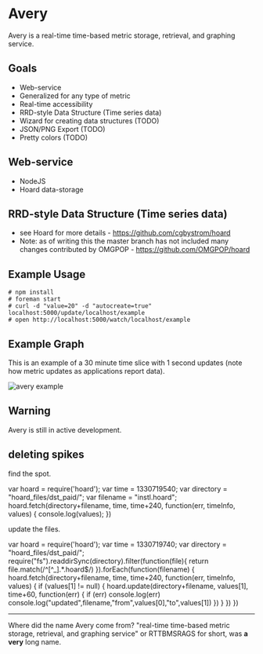 Avery
==========================

Avery is a real-time time-based metric storage, retrieval, and graphing service.

Goals
------
* Web-service
* Generalized for any type of metric
* Real-time accessibility
* RRD-style Data Structure (Time series data)
* Wizard for creating data structures (TODO)
* JSON/PNG Export (TODO)
* Pretty colors (TODO)

Web-service
-----------
* NodeJS
* Hoard data-storage

RRD-style Data Structure (Time series data)
-------------------------------------------
* see Hoard for more details - https://github.com/cgbystrom/hoard
* Note: as of writing this the master branch has not included many changes contributed by OMGPOP - https://github.com/OMGPOP/hoard

Example Usage
-------------
    # npm install
    # foreman start
    # curl -d "value=20" -d "autocreate=true" localhost:5000/update/localhost/example
    # open http://localhost:5000/watch/localhost/example
    
Example Graph
-------------
This is an example of a 30 minute time slice with 1 second updates (note how metric updates as applications report data).

![avery example](http://staticcdn.iminlikewithyou.com/backend/avery/avery-animated.gif)

Warning
-------
Avery is still in active development.

deleting spikes
---------------

find the spot.

var hoard = require('hoard');
var time = 1330719540;
var directory = "hoard_files/dst_paid/";
var filename = "instl.hoard";
hoard.fetch(directory+filename, time, time+240, function(err, timeInfo, values) {
  console.log(values);
})


update the files.

var hoard = require('hoard');
var time = 1330719740;
var directory = "hoard_files/dst_paid/";
require("fs").readdirSync(directory).filter(function(file){ return file.match(/^[^_].*\.hoard$/) }).forEach(function(filename) { 
  hoard.fetch(directory+filename, time, time+240, function(err, timeInfo, values) {
    if (values[1] != null) {
      hoard.update(directory+filename, values[1], time+60, function(err) {
        if (err) console.log(err)
        console.log("updated",filename,"from",values[0],"to",values[1])
      })
    }
  })
})


---
Where did the name Avery come from? "real-time time-based metric storage, retrieval, and graphing service" or RTTBMSRAGS for short, was **a very** long name.